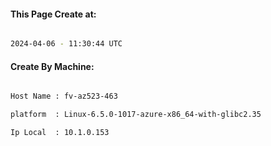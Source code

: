 
   
#### This Page Create at:

```bash

2024-04-06 - 11:30:44 UTC

```

#### Create By Machine:

```bash

Host Name : fv-az523-463

platform  : Linux-6.5.0-1017-azure-x86_64-with-glibc2.35

Ip Local  : 10.1.0.153

```

